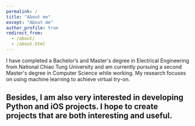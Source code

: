 ```yaml
---
permalink: /
title: "About me"
except: "About me"
author_profile: true
redirect_from: 
  - /about/
  - /about.html
---
```

  I have completed a Bachelor’s and Master's degree in Electrical Engineering from National Chiao Tung University and am currently pursuing a second Master's degree in Computer Science while working. My research focuses on using machine learning to achieve virtual try-on.  
  
   Besides, I am also very interested in developing Python and iOS projects. I hope to create projects that are both interesting and useful.  
---
